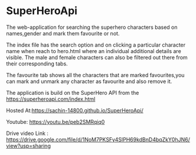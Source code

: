 # SuperHeroApi

The web-application for searching the superhero characters based on names,gender and mark them favourite or not.

The index file has the search option and on clicking a particular character name when reach to hero.html where an individual additional details are visible. The male and female characters can also be filtered out there from their corresponding tabs.

The favourite tab shows all the characters that are marked favourites,you can mark and unmark any character as favourite and also remove it.

The application is build on the SuperHero API from the https://superheroapi.com/index.html

Hosted At:https://sachin-14800.github.io/SuperHeroApi/

Youtube: https://youtu.be/peb2SMRqiq0

Drive video Link : https://drive.google.com/file/d/1NoM7PKSFy4SlPH69kdBnD4bqZkY0hJN6/view?usp=sharing
